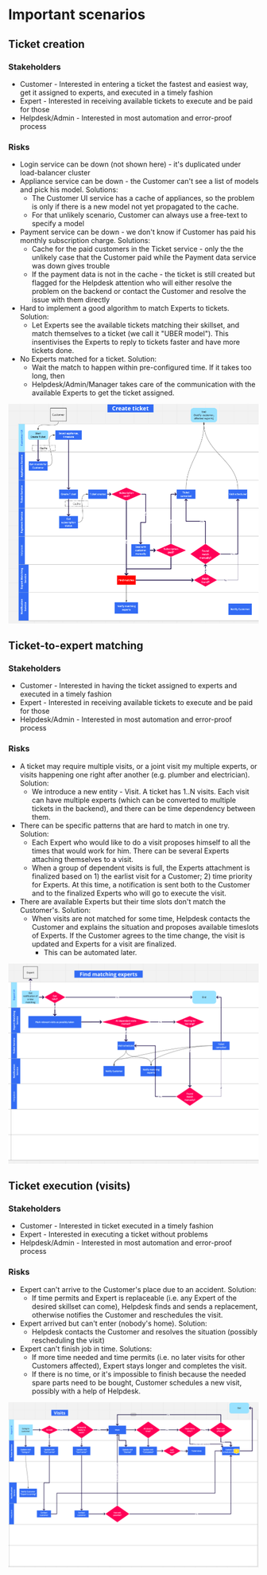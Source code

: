 # Important scenarios
## Ticket creation

### Stakeholders
* Customer - Interested in entering a ticket the fastest and easiest way, get it assigned to experts, and executed in a timely fashion
* Expert - Interested in receiving available tickets to execute and be paid for those
* Helpdesk/Admin - Interested in most automation and error-proof process

### Risks

* Login service can be down (not shown here) - it's duplicated under load-balancer cluster
* Appliance service can be down - the Customer can't see a list of models and pick his model. Solutions:
  * The Customer UI service has a cache of appliances, so the problem is only if there is a new model not yet propagated to the cache.
  * For that unlikely scenario, Customer can always use a free-text to specify a model
* Payment service can be down - we don't know if Customer has paid his monthly subscription charge. Solutions:
  * Cache for the paid customers in the Ticket service - only the the unlikely case that the Customer paid while the Payment data service was down gives trouble
  * If the payment data is not in the cache - the ticket is still created but flagged for the Helpdesk attention who will either resolve the problem on the backend or contact the Customer and resolve the issue with them directly
* Hard to implement a good algorithm to match Experts to tickets. Solution:
  * Let Experts see the available tickets matching their skillset, and match themselves to a ticket (we call it "UBER model"). This insentivises the Experts to reply to tickets faster and have more tickets done.
* No Experts matched for a ticket. Solution:
  * Wait the match to happen within pre-configured time. If it takes too long, then
  * Helpdesk/Admin/Manager takes care of the communication with the available Experts to get the ticket assigned.

![Ticket creation](TicketCreation.png)


## Ticket-to-expert matching

### Stakeholders
* Customer - Interested in having the ticket assigned to experts and executed in a timely fashion
* Expert - Interested in receiving available tickets to execute and be paid for those
* Helpdesk/Admin - Interested in most automation and error-proof process

### Risks

* A ticket may require multiple visits, or a joint visit my multiple experts, or visits happening one right after another (e.g. plumber and electrician). Solution:
  * We introduce a new entity - Visit. A ticket has 1..N visits. Each visit can have multiple experts (which can be converted to multiple tickets in the backend), and there can be time dependency between them.
* There can be specific patterns that are hard to match in one try. Solution:
  * Each Expert who would like to do a visit proposes himself to all the times that would work for him. There can be several Experts attaching themselves to a visit.
  * When a group of dependent visits is full, the Experts attachment is finalized based on 1) the earlist visit for a Customer; 2) time priority for Experts. At this time, a notification is sent both to the Customer and to the finalized Experts who will go to execute the visit.
* There are available Experts but their time slots don't match the Customer's. Solution:
  * When visits are not matched for some time, Helpdesk contacts the Customer and explains the situation and proposes available timeslots of Experts. If the Customer agrees to the time change, the visit is updated and Experts for a visit are finalized.
    * This can be automated later.

![Ticket-to-expert matching](TicketToExpertMatching.png)


## Ticket execution (visits)

### Stakeholders
* Customer - Interested in ticket executed in a timely fashion
* Expert - Interested in executing a ticket without problems
* Helpdesk/Admin - Interested in most automation and error-proof process

### Risks
* Expert can't arrive to the Customer's place due to an accident. Solution:
  * If time permits and Expert is replaceable (i.e. any Expert of the desired skillset can come), Helpdesk finds and sends a replacement, otherwise notifies the Customer and reschedules the visit.
* Expert arrived but can't enter (nobody's home). Solution:
  * Helpdesk contacts the Customer and resolves the situation (possibly rescheduling the visit)
* Expert can't finish job in time. Solutions:
  * If more time needed and time permits (i.e. no later visits for other Customers affected), Expert stays longer and completes the visit.
  * If there is no time, or it's impossible to finish because the needed spare parts need to be bought, Customer schedules a new visit, possibly with a help of Helpdesk.

![Ticket execution (visits)](TicketExecution.png)
